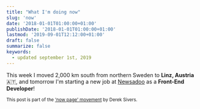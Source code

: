 ```yaml
---
title: "What I'm doing now"
slug: 'now'
date: '2018-01-01T01:00:00+01:00'
publishDate: '2018-01-01T01:00:00+01:00'
lastmod: '2019-09-01T12:12:00+01:00'
draft: false
summarize: false
keywords:
  - updated september 1st, 2019
---
```


This week I moved 2,000 km south from northern Sweden to **Linz, Austria** 🇦🇹, and tomorrow I'm starting a new job at [Newsadoo](https://newsadoo.com) as a **Front-End Developer**!

<small>This post is part of the ['now page' movement](https://nownownow.com/about) by Derek Sivers.</small>
